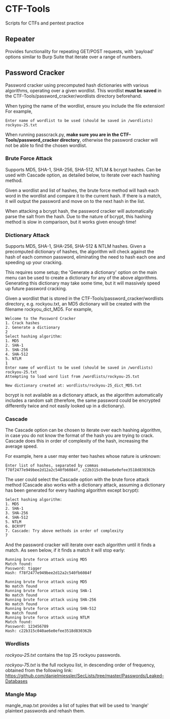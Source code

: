 # CTF-Tools
Scripts for CTFs and pentest practice

## Repeater
Provides functionality for repeating GET/POST requests, with 'payload' options similar to Burp Suite that iterate over a range of numbers.

## Password Cracker
Password cracker using precomputed hash dictionaries with various algorithms, operating over a given wordlist. This wordlist **must be saved** in the CTF-Tools/password_cracker/wordlists directory beforehand.

When typing the name of the wordlist, ensure you include the file extension! For example,

```
Enter name of wordlist to be used (should be saved in /wordlists)
rockyou-25.txt
```

When running passcrack.py, **make sure you are in the CTF-Tools/password_cracker directory**, otherwise the password cracker will not be able to find the chosen wordlist.

### Brute Force Attack

Supports MD5, SHA-1, SHA-256, SHA-512, NTLM & bcrypt hashes. Can be used with Cascade option, as detailed below, to iterate over each hashing method.

Given a wordlist and list of hashes, the brute force method will hash each word in the wordlist and compare it to the current hash. If there is a match, it will output the password and move on to the next hash in the list.

When attacking a bcrypt hash, the password cracker will automatically parse the salt from the hash. Due to the nature of bcrypt, this hashing method is slow in comparison, but it works given enough time!

### Dictionary Attack

Supports MD5, SHA-1, SHA-256, SHA-512 & NTLM hashes. Given a precomputed dictionary of hashes, the algorithm will check against the hash of each common password, eliminating the need to hash each one and speeding up your cracking.

This requires some setup; the 'Generate a dictionary' option on the main menu can be used to create a dictionary for any of the above algorithms. Generating this dictionary may take some time, but it will massively speed up future password cracking.

Given a wordlist that is stored in the CTF-Tools/password_cracker/wordlists directory, e.g. rockyou.txt, an MD5 dictionary will be created with the filename rockyou_dict_MD5. For example,

```
Welcome to the Password Cracker
1. Crack hashes
2. Generate a dictionary
2
Select hashing algorithm:
1. MD5
2. SHA-1
3. SHA-256
4. SHA-512
5. NTLM
1
Enter name of wordlist to be used (should be saved in /wordlists)
rockyou-25.txt
Attempting to load word list from /wordlists/rockyou-25.txt

New dictionary created at: wordlists/rockyou-25_dict_MD5.txt
```

bcrypt is not available as a dictionary attack, as the algorithm automatically includes a random salt (therefore, the same password could be encrypted differently twice and not easily looked up in a dictionary).

### Cascade

The Cascade option can be chosen to iterate over each hashing algorithm, in case you do not know the format of the hash you are trying to crack. Cascade does this in order of complexity of the hash, increasing the average speed.

For example, here a user may enter two hashes whose nature is unknown:

```
Enter list of hashes, separated by commas
f78f2477e949bee2d12a2c540fb6084f, c22b315c040ae6e0efee3518d830362b
```

The user could select the Cascade option with the brute force attack method (Cascade also works with a dictionary attack, assuming a dictionary has been generated for every hashing algorithm except bcrypt):

```
Select hashing algorithm:
1. MD5
2. SHA-1
3. SHA-256
4. SHA-512
5. NTLM
6. BCRYPT
7. Cascade: Try above methods in order of complexity
7
```

And the password cracker will iterate over each algorithm until it finds a match. As seen below, if it finds a match it will stop early:

```
Running brute force attack using MD5
Match found:
Password: tigger
Hash: f78f2477e949bee2d12a2c540fb6084f

Running brute force attack using MD5
No match found
Running brute force attack using SHA-1
No match found
Running brute force attack using SHA-256
No match found
Running brute force attack using SHA-512
No match found
Running brute force attack using NTLM
Match found:
Password: 123456789
Hash: c22b315c040ae6e0efee3518d830362b
```

### Wordlists

*rockyou-25.txt* contains the top 25 rockyou passwords.

*rockyou-75.txt* is the full rockyou list, in descending order of frequency, obtained from the following link:
https://github.com/danielmiessler/SecLists/tree/master/Passwords/Leaked-Databases

### Mangle Map
mangle_map.txt provides a list of tuples that will be used to 'mangle' plaintext passwords and rehash them.